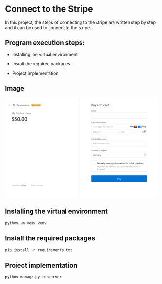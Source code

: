 
# Connect to the Stripe


In this project, the steps of connecting to the stripe are written step by step and it can be used to connect to the stripe.





## Program execution steps:

- Installing the virtual environment

- Install the required packages

- Project implementation

## Image

![Image Stripe](https://github.com/mojikarimi/django-stripe-checkout/blob/master/Media/repo-git-stripe.png)

## Installing the virtual environment

```python
python -m venv venv
```

## Install the required packages

```python
pip install -r requirements.txt
```

## Project implementation

```python
python manage.py runserver
```
